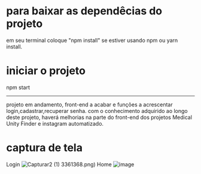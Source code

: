 # para baixar as dependêcias do projeto

em seu terminal coloque "npm install" se estiver usando npm ou yarn install.

# iniciar o projeto

npm start

---
projeto em andamento, front-end a acabar e funções a acrescentar
login,cadastrar,recuperar senha.
com o conhecimento adquirido ao longo deste projeto, haverá melhorias na parte do front-end dos projetos Medical Unity Finder e instagram automatizado.

# captura de tela
Login
![Capturar2 (1)](https://user-images.githubusercontent.com/63307185/136860569-c25822d8-6360-4ee6-98e9-07bba1504758.png)
3361368.png)
Home
![image](https://user-images.githubusercontent.com/63307185/136859289-3f109881-4bff-48ab-9192-13b1d633e957.png)




